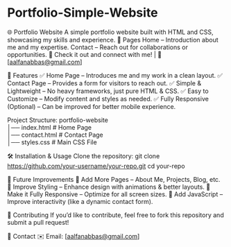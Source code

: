 # Portfolio-Simple-Website
🌐 Portfolio Website A simple portfolio website built with HTML and CSS, showcasing my skills and experience.  📌 Pages Home – Introduction about me and my expertise. Contact – Reach out for collaborations or opportunities. 🚀 Check it out and connect with me!   | 📧 [aalfanabbas@gmail.com]

📌 Features
✅ Home Page – Introduces me and my work in a clean layout.
✅ Contact Page – Provides a form for visitors to reach out.
✅ Simple & Lightweight – No heavy frameworks, just pure HTML & CSS.
✅ Easy to Customize – Modify content and styles as needed.
✅ Fully Responsive (Optional) – Can be improved for better mobile experience.

Project Structure:
portfolio-website  
│── index.html   # Home Page  
│── contact.html # Contact Page  
│── styles.css   # Main CSS File  


🛠️ Installation & Usage
Clone the repository:
git clone https://github.com/your-username/your-repo.git
cd your-repo


🎯 Future Improvements
🔹 Add More Pages – About Me, Projects, Blog, etc.
🔹 Improve Styling – Enhance design with animations & better layouts.
🔹 Make it Fully Responsive – Optimize for all screen sizes.
🔹 Add JavaScript – Improve interactivity (like a dynamic contact form).

🤝 Contributing
If you’d like to contribute, feel free to fork this repository and submit a pull request!

📧 Contact
✉️ Email: [aalfanabbas@gmail.com]

